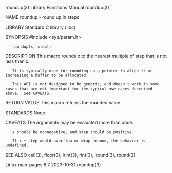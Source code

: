 roundup(3)							   Library Functions Manual							    roundup(3)

NAME
       roundup - round up in steps

LIBRARY
       Standard C library (libc)

SYNOPSIS
       #include <sys/param.h>

       roundup(x, step);

DESCRIPTION
       This macro rounds x to the nearest multiple of step that is not less than x.

       It is typically used for rounding up a pointer to align it or increasing a buffer to be allocated.

       This API is not designed to be generic, and doesn't work in some cases that are not important for the typical use cases described above.	 See CAVEATS.

RETURN VALUE
       This macro returns the rounded value.

STANDARDS
       None.

CAVEATS
       The arguments may be evaluated more than once.

       x should be nonnegative, and step should be positive.

       If x + step would overflow or wrap around, the behavior is undefined.

SEE ALSO
       ceil(3), floor(3), lrint(3), rint(3), lround(3), round(3)

Linux man-pages 6.7							  2023-10-31								    roundup(3)
